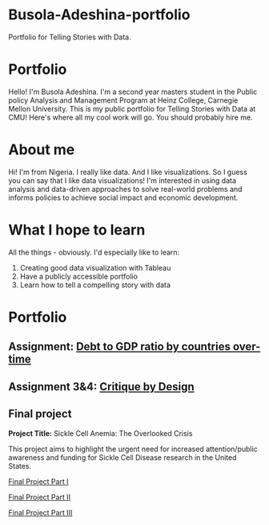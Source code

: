 # Busola-Adeshina-portfolio
Portfolio for Telling Stories with Data.

# Portfolio
Hello! I'm Busola Adeshina. I'm a second year masters student in the Public policy Analysis and Management Program at Heinz College, Carnegie Mellon University. 
This is my public portfolio for Telling Stories with Data at CMU!  Here's where all my cool work will go.  You should probably hire me. 

# About me
Hi! I'm from Nigeria.  I really like data.  And I like visualizations.  So I guess you can say that I like data visualizations!
I'm interested in using data analysis and data-driven approaches to solve real-world problems and informs policies to achieve social impact and economic development. 

# What I hope to learn
All the things - obviously. I'd especially like to learn: 

1. Creating good data visualization with Tableau
2. Have a publicly accessible portfolio
3. Learn how to tell a compelling story with data


# Portfolio

## Assignment: [Debt to GDP ratio by countries over-time](dataviz.md)
 
## Assignment 3&4: [Critique by Design](critique-by-design.md)

## Final project
**Project Title:** Sickle Cell Anemia: The Overlooked Crisis 

This project aims to highlight the urgent need for increased attention/public awareness and funding for Sickle Cell Disease research in the United States. 

[Final Project Part I](final-project-part-one.md)

[Final Project Part II](final-project-part-two.md)

[Final Project Part III](final-project-part-three.md)

